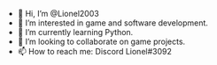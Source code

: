 - 👋 Hi, I’m @Lionel2003
- 👀 I’m interested in game and software development.
- 🌱 I’m currently learning Python.
- 💞️ I’m looking to collaborate on game projects.
- 📫 How to reach me: Discord Lionel#3092

<!---
Lionel2003/Lionel2003 is a ✨ special ✨ repository because its `README.md` (this file) appears on your GitHub profile.
You can click the Preview link to take a look at your changes.
--->
